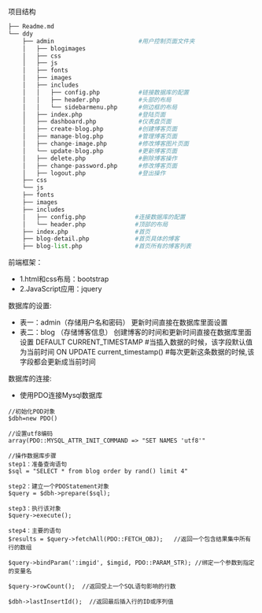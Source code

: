项目结构
```python
├── Readme.md
└── ddy
    ├── admin                        #用户控制页面文件夹
    │   ├── blogimages
    │   ├── css
    │   ├── js
    │   ├── fonts
    │   ├── images
    │   ├── includes
    │   │   ├── config.php           #链接数据库的配置    
    │   │   ├── header.php           #头部的布局
    │   │   └── sidebarmenu.php      #侧边框的布局
    │   ├── index.php                #登陆页面
    │   ├── dashboard.php            #仪表盘页面
    │   ├── create-blog.php          #创建博客页面
    │   ├── manage-blog.php          #管理博客页面
    │   ├── change-image.php         #修改博客图片页面
    │   └── update-blog.php          #更新博客页面
    │   ├── delete.php               #删除博客操作
    │   ├── change-password.php      #修改博客页面
    │   ├── logout.php               #登出操作
    ├── css
    └── js
    ├── fonts
    ├── images
    ├── includes
    │   ├── config.php              #连接数据库的配置
    │   └── header.php              #顶部的布局
    ├── index.php                   #首页
    ├── blog-detail.php             #首页具体的博客
    ├── blog-list.php               #首页所有的博客列表
```

前端框架：
- 1.html和css布局：bootstrap
- 2.JavaScript应用：jquery


数据库的设置:
- 表一：admin（存储用户名和密码）
    更新时间直接在数据库里面设置
- 表二：blog （存储博客信息）
    创建博客的时间和更新时间直接在数据库里面设置
    DEFAULT CURRENT_TIMESTAMP   #当插入数据的时候，该字段默认值为当前时间
    ON UPDATE current_timestamp()  #每次更新这条数据的时候,该字段都会更新成当前时间


数据库的连接:
- 使用PDO连接Mysql数据库
```shell
//初始化POD对象
$dbh=new PDO()

//设置utf8编码
array(PDO::MYSQL_ATTR_INIT_COMMAND => "SET NAMES 'utf8'"

//操作数据库步骤
step1：准备查询语句
$sql = "SELECT * from blog order by rand() limit 4"

step2：建立一个PDOStatement对象
$query = $dbh->prepare($sql);

step3：执行该对象
$query->execute();

step4：主要的语句
$results = $query->fetchAll(PDO::FETCH_OBJ);   //返回一个包含结果集中所有行的数组

$query->bindParam(':imgid', $imgid, PDO::PARAM_STR); //绑定一个参数到指定的变量名

$query->rowCount();  //返回受上一个SQL语句影响的行数

$dbh->lastInsertId();  //返回最后插入行的ID或序列值






```

